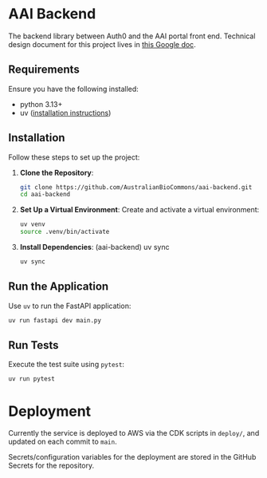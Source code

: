 # AAI Backend

The backend library between Auth0 and the AAI portal front end. Technical design document for this project lives in [this Google doc](https://docs.google.com/document/d/1W3-7Hme08M-b4kwMvcQoUscznVNxtOldxuKYPPRhBFE/edit?tab=t.0).

## Requirements

Ensure you have the following installed:

- python 3.13+
- uv ([installation instructions](https://github.com/astral-sh/uv#installation))

## Installation

Follow these steps to set up the project:

1. **Clone the Repository**:

   ```bash
   git clone https://github.com/AustralianBioCommons/aai-backend.git
   cd aai-backend
   ```

2. **Set Up a Virtual Environment**:
   Create and activate a virtual environment:

   ```bash
   uv venv
   source .venv/bin/activate
   ```

3. **Install Dependencies**:
   (aai-backend) uv sync

   ```bash
   uv sync
   ```

## Run the Application

Use `uv` to run the FastAPI application:

```bash
uv run fastapi dev main.py
```

## Run Tests

Execute the test suite using `pytest`:

```bash
uv run pytest
```

# Deployment

Currently the service is deployed to AWS via the CDK scripts in `deploy/`,
and updated on each commit to `main`.

Secrets/configuration variables for the deployment are stored in the
GitHub Secrets for the repository.
